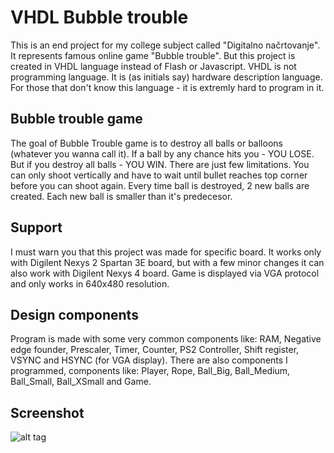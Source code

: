 # VHDL Bubble trouble
This is an end project for my college subject called "Digitalno načrtovanje". It represents famous online game "Bubble trouble". But this project is created in VHDL language instead of Flash or Javascript. VHDL is not programming language. It is (as initials say) hardware description language. For those that don't know this language - it is extremly hard to program in it.

## Bubble trouble game 
The goal of Bubble Trouble game is to destroy all balls or balloons (whatever you wanna call it). If a ball by any chance hits you - YOU LOSE. But if you destroy all balls - YOU WIN. There are just few limitations. You can only shoot vertically and have to wait until bullet reaches top corner before you can shoot again. Every time ball is destroyed, 2 new balls are created. Each new ball is smaller than it's predecesor.

## Support
I must warn you that this project was made for specific board. It works only with Digilent Nexys 2 Spartan 3E board, but with a few minor changes it can also work with Digilent Nexys 4 board. Game is displayed via VGA protocol and only works in 640x480 resolution.

## Design components
Program is made with some very common components like: RAM, Negative edge founder, Prescaler, Timer, Counter, PS2 Controller, Shift register, VSYNC and HSYNC (for VGA display).
There are also components I programmed, components like: Player, Rope, Ball_Big, Ball_Medium, Ball_Small, Ball_XSmall and Game.

## Screenshot
![alt tag](https://raw.githubusercontent.com/mrLukas/VHDL-Bubble-trouble/master/Game.jpg)
